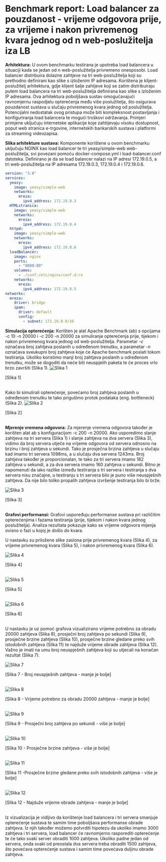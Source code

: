 # Benchmark report: Load balancer za pouzdanost - vrijeme odgovora prije, za vrijeme i nakon privremenog kvara jednog od n web-poslužitelja iza LB

**Arhitektura:** U ovom benchmarku testirana je upotreba load balancera u situaciji kada se jedan od n web-poslužitelja privremeno onesposobi. Load balancer distribuira dolazne zahtjeve na tri web-poslužitelja koji su prethodno definirani kao slike s izloženim IP adresama. Korištena je klijent-poslužitelj arhitektura, gdje klijent šalje zahtjeve koji se zatim distribuiraju putem load balancera na tri web-poslužitelja definirana kao slike s izloženim IP adresama. Ova arhitektura poboljšava sustav omogućavajući ravnomjernu raspodjelu opterećenja među više poslužitelja, što osigurava pouzdanost sustava u slučaju privremenog kvara jednog od poslužitelja. Potencijalni nedostatak ovog pristupa može biti kompleksnost postavljanja i konfiguriranja load balancera te mogući troškovi održavanja. Primjeri primjene uključuju internetske aplikacije koje zahtijevaju visoku dostupnost, poput web stranica e-trgovine, internetskih bankarskih sustava i platformi za streaming videozapisa.

**Slika arhitekture sustava:** Komponente korištene u ovom benchmarku uključuju NGINX kao load balancer te tri yeasy/simple-web web-poslužitelja, svi povezani pomoću docker-compose.yml i load-balancer.conf datoteka. Definirano je da se load balancer nalazi na IP adresi 172.19.0.5, a tri web-poslužitelja na IP adresama 172.19.0.3, 172.19.0.4 i 172.19.0.6.

```yml
version: "3.8"
services:
  yeasy:
    image: yeasy/simple-web
    networks:
      mreza:
        ipv4_address: 172.19.0.3
  HTMLstranica:
    image: yeasy/simple-web
    networks:
      mreza:
        ipv4_address: 172.19.0.4
  httpd:
    image: yeasy/simple-web
    networks:
      mreza:
        ipv4_address: 172.19.0.6
  loadBalancer:
    image: nginx
    ports:
      - "8080:80"
    volumes:
      - ./conf:/etc/nginx/conf.d:ro
    networks:
      mreza:
        ipv4_address: 172.19.0.5
networks:
  mreza:
    driver: bridge
    ipam:
      driver: default
      config:
        - subnet: 172.19.0.0/16
```

**Simulacija opterećenja:** Korišten je alat Apache Benchmark (ab) s opcijama -c 10 -n 20000 i -c 200 -n 20000 za simuliranje opterećenja prije, tijekom i nakon privremenog kvara jednog od web-poslužitelja. Parametar _-c_ označava broj zahtjeva poslanih u određenom trenutku, a parametar _-n_ označava sveukupni broj zahtjeva koje će Apache benchmark poslati tokom testiranja. Ukoliko koristimo manji broj zahtjeva poslanih u određenom trenutku, može se dogoditi da neće biti neuspjelih paketa te će proces vrlo brzo završiti (Slika 1).
![Slika 1](./assets/004_small_load_without_failure.png)

[Slika 1]
<br>
<br>

Kako bi simulirali opterećenje, povećamo broj zahtjeva poslanih u određenom trenutku te tako prigušimo protok podataka (eng. bottleneck) (Slika 2). ![Slika 2](./assets/001_under_load_without_failure.png)

[Slika 2]
<br>
<br>

**Mjerenje vremena odgovora:** Za mjerenje vremena odgovora također je korišten alat ab s konfiguracijom -c 200 -n 20000. Ako usporedimo slanje zahtjeva na tri servera (Slika 1) i slanje zahtjeva na dva servera (Slika 3), vidimo da broj servera utječe na vrijeme odgovora od servera odnosno na brzinu i broj zahtjeva u sekundi. Tako je prosječna brzina zahtjeva u slučaju kad imamo tri servera 1098ms, a u slučaju dva servera 1243ms. Broj zahtjeva također je proporcionalan, te tako za tri servera imamo 182 zahtjeva u sekundi, a za dva servera imamo 160 zahtjeva u sekundi. Bitno je napomenuti da iako razlike između testiranja s tri servera i testiranja s dva servera nisu značajne, u testiranju s tri servera bilo je puno više neuspješnih zahtjeva. Da nije bilo toliko propalih zahtjeva izvršenje testiranja bilo bi brže.

![Slika 3](./assets/003_under_load_with_failure_from_start.png)

[Slika 3]
<br>
<br>

**Grafovi performansi:** Grafovi uspoređuju performanse sustava pri različitim opterećenjima i fazama testiranja (prije, tijekom i nakon kvara jednog poslužitelja). Analiza rezultata pokazuje kako se vrijeme odgovora mijenja ovisno o fazi u kojoj je došlo do kvara.

U nastavku su priložene slike zaslona prije privremenog kvara (Slika 4), za vrijeme privremenog kvara (Slika 5), i nakon privremenog kvara (Slika 6).

![Slika 4](./assets/001_under_load_without_failure.png)

[Slika 4]
<br>
<br>

![Slika 5](./assets/002_under_load_with_failure_during_testing.png)

[Slika 5]
<br>
<br>

![Slika 6](./assets/003_under_load_with_failure_from_start.png)

[Slika 6]
<br>
<br>

U nastavku je uz pomoć grafova vizualizirano vrijeme potrebno za obradu 20000 zahtjeva (Slika 8), prosječni broj zahtjeva po sekundi (Slika 9), prosječne brzine zahtjeva (Slika 10), prosječne brzine gledane preko svih istodobnih zahtjeva (Slika 11) te najduže vrijeme obrade zahtjeva (Slika 12). Važno je imati na umu broj neuspješnih zahtjeva koji su utjecali na konačan rezultat (Slika 7).

![Slika 7](./assets/007_Broj_neuspjelih_zahtjeva_BarChart.png)

[Slika 7 - Broj neuspješnih zahtjeva - manje je bolje]
<br>
<br>

![Slika 8](./assets/008_Vrijeme_potrebno_za_obradu_20000_zahtjeva_BarChart.png)

[Slika 8 - Vrijeme potrebno za obradu 20000 zahtjeva - manje je bolje]
<br>
<br>

![Slika 9](./assets/009_Zahtjevi_po_sekundi_(aritmeticka_sredina)_BarChart.png)

[Slika 9 - Prosječni broj zahtjeva po sekundi - više je bolje]
<br>
<br>

![Slika 10](./assets/010_Prosječna_brzina_zahtjeva_BarChart.png)

[Slika 10 - Prosječne brzine zahtjeva - više je bolje]
<br>
<br>

![Slika 11](./assets/011_prosječne_brzine_gledane_preko_svih_istodobnih_zahtjeva_BarChart.png)

[Slika 11 -Prosječne brzine gledane preko svih istodobnih zahtjeva - više je bolje]
<br>
<br>

![Slika 12](./assets/012_najduže_vrijeme_obrade_zahtjeva_BarChart.png)

[Slika 12 - Najduže vrijeme obrade zahtjeva - manje je bolje]
<br>
<br>

Iz vizualizacija je vidljivo da korištenje load balancera i tri servera smanjuje opterećenje sustava te samim time poboljšava performanse obrade zahtjeva. Iz njih također možemo potvrditi hipotezu da ukoliko imamo 3000 zahtjeva i tri servera, load balancer će ravnomjerno rasporediti opterećenje te će tako svaki server obraditi 1000 zahtjeva. Ukoliko padne jedan od servera, onda svaki od preostala dva servera treba obraditi 1500 zahtjeva, što povećava opterećenje sustava i samim time povećava duljinu obrade zahtjeva.
